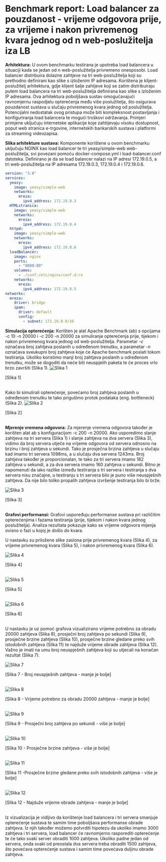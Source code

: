 # Benchmark report: Load balancer za pouzdanost - vrijeme odgovora prije, za vrijeme i nakon privremenog kvara jednog od n web-poslužitelja iza LB

**Arhitektura:** U ovom benchmarku testirana je upotreba load balancera u situaciji kada se jedan od n web-poslužitelja privremeno onesposobi. Load balancer distribuira dolazne zahtjeve na tri web-poslužitelja koji su prethodno definirani kao slike s izloženim IP adresama. Korištena je klijent-poslužitelj arhitektura, gdje klijent šalje zahtjeve koji se zatim distribuiraju putem load balancera na tri web-poslužitelja definirana kao slike s izloženim IP adresama. Ova arhitektura poboljšava sustav omogućavajući ravnomjernu raspodjelu opterećenja među više poslužitelja, što osigurava pouzdanost sustava u slučaju privremenog kvara jednog od poslužitelja. Potencijalni nedostatak ovog pristupa može biti kompleksnost postavljanja i konfiguriranja load balancera te mogući troškovi održavanja. Primjeri primjene uključuju internetske aplikacije koje zahtijevaju visoku dostupnost, poput web stranica e-trgovine, internetskih bankarskih sustava i platformi za streaming videozapisa.

**Slika arhitekture sustava:** Komponente korištene u ovom benchmarku uključuju NGINX kao load balancer te tri yeasy/simple-web web-poslužitelja, svi povezani pomoću docker-compose.yml i load-balancer.conf datoteka. Definirano je da se load balancer nalazi na IP adresi 172.19.0.5, a tri web-poslužitelja na IP adresama 172.19.0.3, 172.19.0.4 i 172.19.0.6.

```yml
version: "3.8"
services:
  yeasy:
    image: yeasy/simple-web
    networks:
      mreza:
        ipv4_address: 172.19.0.3
  HTMLstranica:
    image: yeasy/simple-web
    networks:
      mreza:
        ipv4_address: 172.19.0.4
  httpd:
    image: yeasy/simple-web
    networks:
      mreza:
        ipv4_address: 172.19.0.6
  loadBalancer:
    image: nginx
    ports:
      - "8080:80"
    volumes:
      - ./conf:/etc/nginx/conf.d:ro
    networks:
      mreza:
        ipv4_address: 172.19.0.5
networks:
  mreza:
    driver: bridge
    ipam:
      driver: default
      config:
        - subnet: 172.19.0.0/16
```

**Simulacija opterećenja:** Korišten je alat Apache Benchmark (ab) s opcijama -c 10 -n 20000 i -c 200 -n 20000 za simuliranje opterećenja prije, tijekom i nakon privremenog kvara jednog od web-poslužitelja. Parametar _-c_ označava broj zahtjeva poslanih u određenom trenutku, a parametar _-n_ označava sveukupni broj zahtjeva koje će Apache benchmark poslati tokom testiranja. Ukoliko koristimo manji broj zahtjeva poslanih u određenom trenutku, može se dogoditi da neće biti neuspjelih paketa te će proces vrlo brzo završiti (Slika 1).
![Slika 1](./assets/004_small_load_without_failure.png)

[Slika 1]
<br>
<br>

Kako bi simulirali opterećenje, povećamo broj zahtjeva poslanih u određenom trenutku te tako prigušimo protok podataka (eng. bottleneck) (Slika 2). ![Slika 2](./assets/001_under_load_without_failure.png)

[Slika 2]
<br>
<br>

**Mjerenje vremena odgovora:** Za mjerenje vremena odgovora također je korišten alat ab s konfiguracijom -c 200 -n 20000. Ako usporedimo slanje zahtjeva na tri servera (Slika 1) i slanje zahtjeva na dva servera (Slika 3), vidimo da broj servera utječe na vrijeme odgovora od servera odnosno na brzinu i broj zahtjeva u sekundi. Tako je prosječna brzina zahtjeva u slučaju kad imamo tri servera 1098ms, a u slučaju dva servera 1243ms. Broj zahtjeva također je proporcionalan, te tako za tri servera imamo 182 zahtjeva u sekundi, a za dva servera imamo 160 zahtjeva u sekundi. Bitno je napomenuti da iako razlike između testiranja s tri servera i testiranja s dva servera nisu značajne, u testiranju s tri servera bilo je puno više neuspješnih zahtjeva. Da nije bilo toliko propalih zahtjeva izvršenje testiranja bilo bi brže.

![Slika 3](./assets/003_under_load_with_failure_from_start.png)

[Slika 3]
<br>
<br>

**Grafovi performansi:** Grafovi uspoređuju performanse sustava pri različitim opterećenjima i fazama testiranja (prije, tijekom i nakon kvara jednog poslužitelja). Analiza rezultata pokazuje kako se vrijeme odgovora mijenja ovisno o fazi u kojoj je došlo do kvara.

U nastavku su priložene slike zaslona prije privremenog kvara (Slika 4), za vrijeme privremenog kvara (Slika 5), i nakon privremenog kvara (Slika 6).

![Slika 4](./assets/001_under_load_without_failure.png)

[Slika 4]
<br>
<br>

![Slika 5](./assets/002_under_load_with_failure_during_testing.png)

[Slika 5]
<br>
<br>

![Slika 6](./assets/003_under_load_with_failure_from_start.png)

[Slika 6]
<br>
<br>

U nastavku je uz pomoć grafova vizualizirano vrijeme potrebno za obradu 20000 zahtjeva (Slika 8), prosječni broj zahtjeva po sekundi (Slika 9), prosječne brzine zahtjeva (Slika 10), prosječne brzine gledane preko svih istodobnih zahtjeva (Slika 11) te najduže vrijeme obrade zahtjeva (Slika 12). Važno je imati na umu broj neuspješnih zahtjeva koji su utjecali na konačan rezultat (Slika 7).

![Slika 7](./assets/007_Broj_neuspjelih_zahtjeva_BarChart.png)

[Slika 7 - Broj neuspješnih zahtjeva - manje je bolje]
<br>
<br>

![Slika 8](./assets/008_Vrijeme_potrebno_za_obradu_20000_zahtjeva_BarChart.png)

[Slika 8 - Vrijeme potrebno za obradu 20000 zahtjeva - manje je bolje]
<br>
<br>

![Slika 9](./assets/009_Zahtjevi_po_sekundi_(aritmeticka_sredina)_BarChart.png)

[Slika 9 - Prosječni broj zahtjeva po sekundi - više je bolje]
<br>
<br>

![Slika 10](./assets/010_Prosječna_brzina_zahtjeva_BarChart.png)

[Slika 10 - Prosječne brzine zahtjeva - više je bolje]
<br>
<br>

![Slika 11](./assets/011_prosječne_brzine_gledane_preko_svih_istodobnih_zahtjeva_BarChart.png)

[Slika 11 -Prosječne brzine gledane preko svih istodobnih zahtjeva - više je bolje]
<br>
<br>

![Slika 12](./assets/012_najduže_vrijeme_obrade_zahtjeva_BarChart.png)

[Slika 12 - Najduže vrijeme obrade zahtjeva - manje je bolje]
<br>
<br>

Iz vizualizacija je vidljivo da korištenje load balancera i tri servera smanjuje opterećenje sustava te samim time poboljšava performanse obrade zahtjeva. Iz njih također možemo potvrditi hipotezu da ukoliko imamo 3000 zahtjeva i tri servera, load balancer će ravnomjerno rasporediti opterećenje te će tako svaki server obraditi 1000 zahtjeva. Ukoliko padne jedan od servera, onda svaki od preostala dva servera treba obraditi 1500 zahtjeva, što povećava opterećenje sustava i samim time povećava duljinu obrade zahtjeva.
